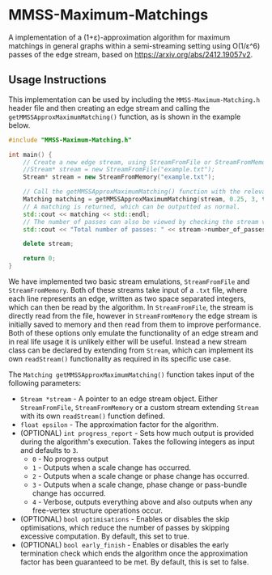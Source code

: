 # MMSS-Maximum-Matchings

A implementation of a (1+ε)-approximation algorithm for maximum matchings in general graphs within a semi-streaming setting using O(1/ε^6) passes of the edge stream, based on https://arxiv.org/abs/2412.19057v2.

## Usage Instructions

This implementation can be used by including the `MMSS-Maximum-Matching.h` header file and then creating an edge stream and calling the `getMMSSApproxMaximumMatching()` function, as is shown in the example below.


```cpp
#include "MMSS-Maximum-Matching.h"

int main() {
    // Create a new edge stream, using StreamFromFile or StreamFromMemory depending on emulation requirements.
    //Stream* stream = new StreamFromFile("example.txt");
    Stream* stream = new StreamFromMemory("example.txt");

    // Call the getMMSSApproxMaximumMatching() function with the relevant parameters.
    Matching matching = getMMSSApproxMaximumMatching(stream, 0.25, 3, true, false);
    // A matching is returned, which can be outputted as normal.
    std::cout << matching << std::endl;
    // The number of passes can also be viewed by checking the stream variable.
    std::cout << "Total number of passes: " << stream->number_of_passes << std::endl;

    delete stream;

    return 0;
}
```

We have implemented two basic stream emulations, `StreamFromFile` and `StreamFromMemory`. Both of these streams take input of a `.txt` file, where each line represents an edge, written as two space separated integers, which can then be read by the algorithm.
In `StreamFromFile`, the stream is directly read from the file, however in `StreamFromMemory` the edge stream is initially saved to memory and then read from them to improve performance.
Both of these options only emulate the functionality of an edge stream and in real life usage it is unlikely either will be useful. Instead a new stream class can be declared by extending from `Stream`, which can implement its own `readStream()` functionality as required in its specific use case.

The `Matching getMMSSApproxMaximumMatching()` function takes input of the following parameters:
- `Stream *stream` - A pointer to an edge stream object. Either `StreamFromFile`, `StreamFromMemory` or a custom stream extending `Stream` with its own `readStream()` function defined.
- `float epsilon` -  The approximation factor for the algorithm.
- (OPTIONAL) `int progress_report` - Sets how much output is provided during the algorithm's execution. Takes the following integers as input and defaults to `3`.
  - `0` - No progress output
  - `1` - Outputs when a scale change has occurred.
  - `2` - Outputs when a scale change or phase change has occurred.
  - `3` - Outputs when a scale change, phase change or pass-bundle change has occurred.
  - `4` - Verbose, outputs everything above and also outputs when any free-vertex structure operations occur.
- (OPTIONAL) `bool optimisations` - Enables or disables the skip optimisations, which reduce the number of passes by skipping excessive computation. By default, this set to true.
- (OPTIONAL) `bool early_finish` - Enables or disables the early termination check which ends the algorithm once the approximation factor has been guaranteed to be met. By default, this is set to false.


